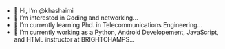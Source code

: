- 👋 Hi, I’m @khashaimi
- 👀 I’m interested in Coding and networking...
- 🌱 I’m currently learning Phd. in Telecommunications Engineering...
- 🌱 I’m currently working as a Python, Android Developement, JavaScript, and HTML instructor at BRIGHTCHAMPS...

<!---
khashaimi/khashaimi is a ✨ special ✨ repository because its `README.md` (this file) appears on your GitHub profile.
You can click the Preview link to take a look at your changes.
--->
